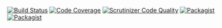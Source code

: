 [![Build Status](https://scrutinizer-ci.com/g/nekufa/basis/badges/build.png?b=master)](https://scrutinizer-ci.com/g/nekufa/basis/build-status/master)
[![Code Coverage](https://scrutinizer-ci.com/g/nekufa/basis/badges/coverage.png?b=master)](https://scrutinizer-ci.com/g/nekufa/basis/?branch=master)
[![Scrutinizer Code Quality](https://scrutinizer-ci.com/g/nekufa/basis/badges/quality-score.png?b=master)](https://scrutinizer-ci.com/g/nekufa/basis/?branch=master)
[![Packagist](https://img.shields.io/packagist/v/nekufa/basis.svg?maxAge=2592000)]()
[![Packagist](https://img.shields.io/packagist/dt/nekufa/basis.svg?maxAge=2592000)]()
